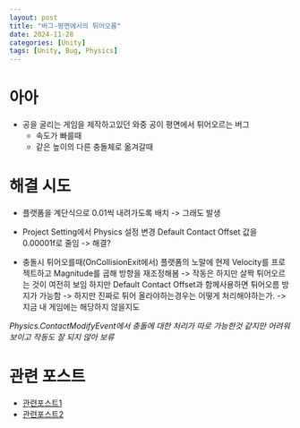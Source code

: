 ```yaml
---
layout: post
title: "버그-평면에서의 튀어오름"
date: 2024-11-28
categories: [Unity]
tags: [Unity, Bug, Physics]
---
```


# 아아
 - 공을 굴리는 게임을 제작하고있던 와중 공이 평면에서 튀어오르는 버그
   - 속도가 빠를때
   - 같은 높이의 다른 충돌체로 옮겨갈때

# 해결 시도
- 플랫폼을 계단식으로 0.01씩 내려가도록 배치 -> 그래도 발생
- Project Setting에서 Physics 설정 변경 Default Contact Offset 값을 0.00001f로 줄임 -> 해결?

- 충돌시 튀어오를때(OnCollisionExit에서) 플랫폼의 노말에 현제 Velocity를 프로젝트하고 Magnitude를 곱해 방향을 재조정해봄 -> 작동은 하지만 살짝 튀어오르는 것이 여전히 보임 하지만 Default Contact Offset과 함께사용하면 튀어오름 방지가 가능함 -> 하지만 진짜로 튀어 올라야하는경우는 어떻게 처리해야하는가. -> 지금 내 게임에는 해당하지 않을지도

 *Physics.ContactModifyEvent에서 충돌에 대한 처리가 따로 가능한것 같지만 어려워보이고 작동도 잘 되지 않아 보류*


# 관련 포스트
- [관련포스트1](https://discussions.unity.com/t/ball-rolling-over-edge-bounces-incorrectly/574306)
- [관련포스트2](https://discussions.unity.com/t/rolling-ball-bouncing-issues-preventing-upgrade-past-2018-2/827982/10)